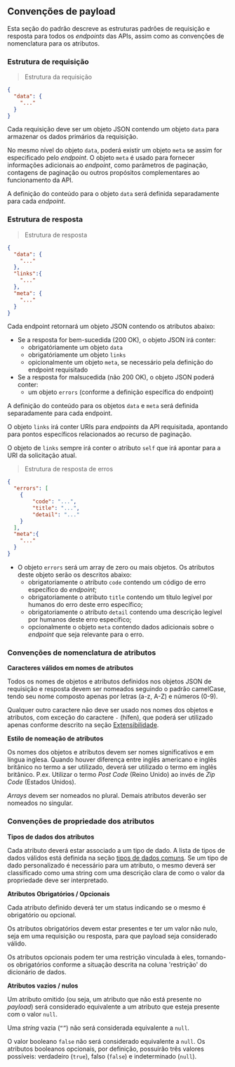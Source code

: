 ## Convenções de payload 

Esta seção do padrão descreve as estruturas padrões de requisição e resposta para todos os *endpoints* das APIs, assim como as convenções de nomenclatura para os atributos.

### Estrutura de requisição

> Estrutura da requisição

```json
{
  "data": {
    "..."
  }
}
```
Cada requisição deve ser um objeto JSON contendo um objeto `data` para armazenar os dados primários da requisição.

No mesmo nível do objeto `data`, poderá existir um objeto `meta` se assim for especificado pelo *endpoint*.
O objeto `meta`  é usado para fornecer informações adicionais ao *endpoint*, como parâmetros de paginação, contagens de paginação ou outros propósitos complementares ao funcionamento da API.

A definição do conteúdo para o objeto `data` será definida separadamente para cada *endpoint*.

### Estrutura de resposta

> Estrutura de resposta

```json
{
  "data": {
    "..."
  },
  "links":{
    "..."
  },
  "meta": {
    "..."
  }
}
```
Cada endpoint retornará um objeto JSON contendo os atributos abaixo:

* Se a resposta for bem-sucedida (200 OK), o objeto JSON irá conter:
    - obrigatóriamente um objeto `data`
    - obrigatóriamente um objeto `links`
    - opicionalmente um objeto `meta`, se necessário pela definição do endpoint requisitado
* Se a resposta for malsucedida (não 200 OK), o objeto JSON poderá conter:
    - um objeto `errors` (conforme a definição específica do endpoint)
    
A definição do conteúdo para os objetos `data` e `meta` será definida separadamente para cada endpoint.

O objeto `links` irá conter URIs para *endpoints* da API requisitada, apontando para pontos específicos relacionados ao recurso de paginação.

O objeto de `links` sempre irá conter o atributo `self` que irá apontar para a URI da solicitação atual.


> Estrutura de resposta de erros

```json
{
  "errors": [
    {
        "code": "...",
        "title": "...",
        "detail": "..."
    }
  ],
  "meta":{
    "..."
  }
}
```

* O objeto `errors` será um array de zero ou mais objetos. Os atributos deste objeto serão os descritos abaixo:
    - obrigatoriamente o atributo `code` contendo um código de erro específico do *endpoint*;
    - obrigatoriamente o atributo `title` contendo um título legível por humanos do erro deste erro específico;
    - obrigatoriamente o atributo `detail` contendo uma descrição legível por humanos deste erro específico;
    - opcionalmente o objeto `meta` contendo dados adicionais sobre o *endpoint* que seja relevante para o erro.

### Convenções de nomenclatura de atributos

<b>Caracteres válidos em nomes de atributos</b>

Todos os nomes de objetos e atributos definidos nos objetos JSON de requisição e resposta devem ser nomeados seguindo o padrão camelCase, tendo seu nome composto apenas por letras (a-z, A-Z) e números (0-9).

Qualquer outro caractere não deve ser usado nos nomes dos objetos e atributos, com exceção do caractere `-` (hífen), que poderá ser utilizado apenas conforme descrito na seção [Extensibilidade](#introducao-extensibilidade).

<b>Estilo de nomeação de atributos</b>

Os nomes dos objetos e atributos devem ser nomes significativos e em língua inglesa. Quando houver diferença entre inglês americano e inglês britânico no termo a ser utilizado, deverá ser utilizado o termo em inglês britânico.
P.ex. Utilizar o termo *Post Code* (Reino Unido) ao invés de *Zip Code* (Estados Unidos).

*Arrays* devem ser nomeados no plural. Demais atributos deverão ser nomeados no singular.

### Convenções de propriedade dos atributos

<b>Tipos de dados dos atributos</b>

Cada atributo deverá estar associado a um tipo de dado. A lista de tipos de dados válidos está definida na seção [tipos de dados comuns](#introducao-tipos-de-dados-comuns). Se um tipo de dado personalizado é necessário para um atributo, o mesmo deverá ser classificado como uma string com uma descrição clara de como o valor da propriedade deve ser interpretado.

<b>Atributos Obrigatórios / Opcionais</b>

Cada atributo definido deverá ter um status indicando se o mesmo é obrigatório ou opcional.

Os atributos obrigatórios devem estar presentes e ter um valor não nulo, seja em uma requisição ou resposta, para que payload seja considerado válido.

Os atributos opcionais podem ter uma restrição vinculada à eles, tornando-os obrigatórios conforme a situação descrita na coluna 'restrição' do dicionário de dados.

<b>Atributos vazios / nulos</b>

Um atributo omitido (ou seja, um atributo que não está presente no *payload*) será considerado equivalente a um atributo que esteja presente com o valor `null`.

Uma *string* vazia (`“”`) não será considerada equivalente a `null`.

O valor booleano `false` não será considerado equivalente a `null`. Os atributos booleanos opcionais, por definição, possuirão três valores possíveis: verdadeiro (`true`), falso (`false`) e indeterminado (`null`).